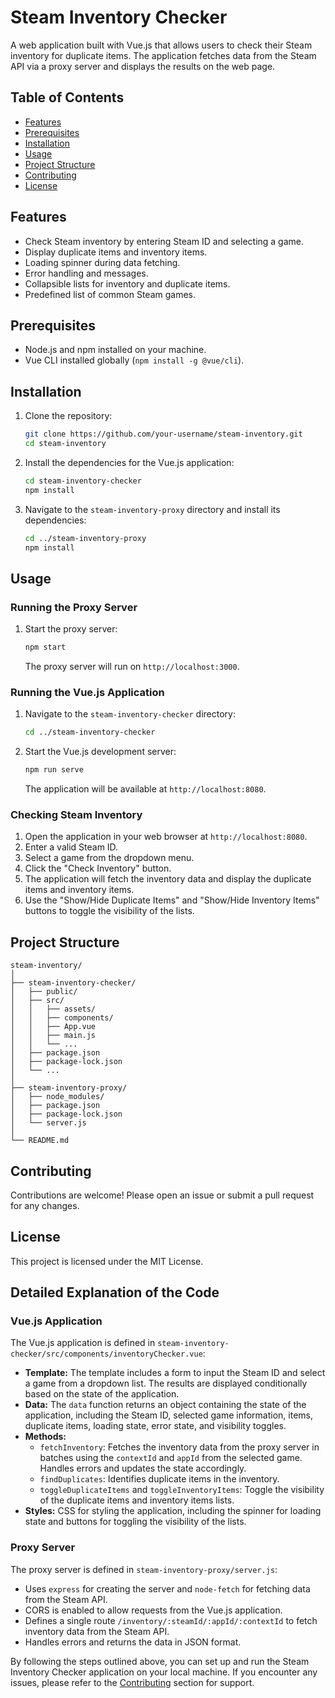 # Steam Inventory Checker

A web application built with Vue.js that allows users to check their Steam inventory for duplicate items. The application fetches data from the Steam API via a proxy server and displays the results on the web page.

## Table of Contents

- [Features](#features)
- [Prerequisites](#prerequisites)
- [Installation](#installation)
- [Usage](#usage)
- [Project Structure](#project-structure)
- [Contributing](#contributing)
- [License](#license)

## Features

- Check Steam inventory by entering Steam ID and selecting a game.
- Display duplicate items and inventory items.
- Loading spinner during data fetching.
- Error handling and messages.
- Collapsible lists for inventory and duplicate items.
- Predefined list of common Steam games.

## Prerequisites

- Node.js and npm installed on your machine.
- Vue CLI installed globally (`npm install -g @vue/cli`).

## Installation

1. Clone the repository:

   ```sh
   git clone https://github.com/your-username/steam-inventory.git
   cd steam-inventory
   ```

2. Install the dependencies for the Vue.js application:

   ```sh
   cd steam-inventory-checker
   npm install
   ```

3. Navigate to the `steam-inventory-proxy` directory and install its dependencies:

   ```sh
   cd ../steam-inventory-proxy
   npm install
   ```

## Usage

### Running the Proxy Server

1. Start the proxy server:

   ```sh
   npm start
   ```

   The proxy server will run on `http://localhost:3000`.

### Running the Vue.js Application

1. Navigate to the `steam-inventory-checker` directory:

   ```sh
   cd ../steam-inventory-checker
   ```

2. Start the Vue.js development server:

   ```sh
   npm run serve
   ```

   The application will be available at `http://localhost:8080`.

### Checking Steam Inventory

1. Open the application in your web browser at `http://localhost:8080`.
2. Enter a valid Steam ID.
3. Select a game from the dropdown menu.
4. Click the "Check Inventory" button.
5. The application will fetch the inventory data and display the duplicate items and inventory items.
6. Use the "Show/Hide Duplicate Items" and "Show/Hide Inventory Items" buttons to toggle the visibility of the lists.

## Project Structure

```plaintext
steam-inventory/
│
├── steam-inventory-checker/
│   ├── public/
│   ├── src/
│   │   ├── assets/
│   │   ├── components/
│   │   ├── App.vue
│   │   ├── main.js
│   │   └── ...
│   ├── package.json
│   ├── package-lock.json
│   └── ...
│
├── steam-inventory-proxy/
│   ├── node_modules/
│   ├── package.json
│   ├── package-lock.json
│   └── server.js
│
└── README.md
```

## Contributing

Contributions are welcome! Please open an issue or submit a pull request for any changes.

## License

This project is licensed under the MIT License.

## Detailed Explanation of the Code

### Vue.js Application

The Vue.js application is defined in `steam-inventory-checker/src/components/inventoryChecker.vue`:

- **Template:** The template includes a form to input the Steam ID and select a game from a dropdown list. The results are displayed conditionally based on the state of the application.
- **Data:** The `data` function returns an object containing the state of the application, including the Steam ID, selected game information, items, duplicate items, loading state, error state, and visibility toggles.
- **Methods:**
  - `fetchInventory`: Fetches the inventory data from the proxy server in batches using the `contextId` and `appId` from the selected game. Handles errors and updates the state accordingly.
  - `findDuplicates`: Identifies duplicate items in the inventory.
  - `toggleDuplicateItems` and `toggleInventoryItems`: Toggle the visibility of the duplicate items and inventory items lists.
- **Styles:** CSS for styling the application, including the spinner for loading state and buttons for toggling the visibility of the lists.

### Proxy Server

The proxy server is defined in `steam-inventory-proxy/server.js`:

- Uses `express` for creating the server and `node-fetch` for fetching data from the Steam API.
- CORS is enabled to allow requests from the Vue.js application.
- Defines a single route `/inventory/:steamId/:appId/:contextId` to fetch inventory data from the Steam API.
- Handles errors and returns the data in JSON format.

By following the steps outlined above, you can set up and run the Steam Inventory Checker application on your local machine. If you encounter any issues, please refer to the [Contributing](#contributing) section for support.
